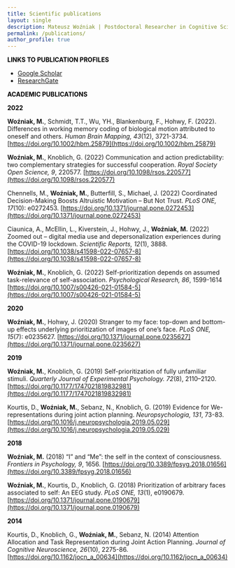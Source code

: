 ```yaml
---
title: Scientific publications
layout: single
description: Mateusz Woźniak | Postdoctoral Researcher in Cognitive Science | Central European University
permalink: /publications/
author_profile: true
---
```


<base target="_blank">

<p><span style="color: #000000;"><strong>LINKS TO PUBLICATION PROFILES</strong></span></p>
<ul>
  <p style="text-align:center">
<li><a href="https://scholar.google.de/citations?user=LDYVfiQAAAAJ&hl=en">Google Scholar</a></li>
<li><a href="https://www.researchgate.net/profile/Mateusz-Wozniak-6">ResearchGate</a></li>
</p>
</ul>

<p><span style="color: #000000;"><strong>ACADEMIC PUBLICATIONS</strong></span></p>

<p><span style="color: #000000;"><strong>2022</strong></span></p>

**Woźniak, M.**, Schmidt, T.T., Wu, YH., Blankenburg, F., Hohwy, F. (2022). Differences in working memory coding of biological motion attributed to oneself and others. *Human Brain Mapping, 43*(12), 3721-3734. [https://doi.org/10.1002/hbm.25879](https://doi.org/10.1002/hbm.25879)

**Woźniak, M.**, Knoblich, G. (2022) Communication and action predictability: two complementary strategies for successful cooperation. *Royal Society Open Science, 9*, 220577. [https://doi.org/10.1098/rsos.220577](https://doi.org/10.1098/rsos.220577) 

Chennells, M., **Woźniak, M.**, Butterfill, S., Michael, J. (2022) Coordinated Decision-Making Boosts Altruistic Motivation – But Not Trust. *PLoS ONE, 17*(10): e0272453. [https://doi.org/10.1371/journal.pone.0272453](https://doi.org/10.1371/journal.pone.0272453)

Ciaunica, A., McEllin, L., Kiverstein, J., Hohwy, J., **Woźniak, M.** (2022) Zoomed out – digital media use and depersonalization experiences during the COVID-19 lockdown. *Scientific Reports, 12*(1), 3888. [https://doi.org/10.1038/s41598-022-07657-8](https://doi.org/10.1038/s41598-022-07657-8)

**Woźniak, M.**, Knoblich, G. (2022) Self-prioritization depends on assumed task-relevance of self-association. *Psychological Research, 86*, 1599-1614 [https://doi.org/10.1007/s00426-021-01584-5](https://doi.org/10.1007/s00426-021-01584-5)

<p><span style="color: #000000;"><strong>2020</strong></span></p>

**Woźniak, M.**, Hohwy, J. (2020) Stranger to my face: top-down and bottom-up effects underlying prioritization of images of one’s face. *PLoS ONE, 15*(7): e0235627. [https://doi.org/10.1371/journal.pone.0235627](https://doi.org/10.1371/journal.pone.0235627)  

<p><span style="color: #000000;"><strong>2019</strong></span></p>

**Woźniak, M.**, Knoblich, G. (2019) Self-prioritization of fully unfamiliar stimuli. *Quarterly Journal of Experimental Psychology. 72*(8), 2110–2120. [https://doi.org/10.1177/1747021819832981](https://doi.org/10.1177/1747021819832981)

Kourtis, D., **Woźniak, M.**, Sebanz, N., Knoblich, G. (2019) Evidence for We-representations during joint action planning. *Neuropsychologia, 131*, 73-83. [https://doi.org/10.1016/j.neuropsychologia.2019.05.029](https://doi.org/10.1016/j.neuropsychologia.2019.05.029)

<p><span style="color: #000000;"><strong>2018</strong></span></p>

**Woźniak, M.** (2018) “I” and “Me”: the self in the context of consciousness. *Frontiers in Psychology, 9*, 1656. [https://doi.org/10.3389/fpsyg.2018.01656](https://doi.org/10.3389/fpsyg.2018.01656)

**Woźniak, M.**, Kourtis, D., Knoblich, G. (2018) Prioritization of arbitrary faces associated to self: An EEG study. *PLoS ONE, 13*(1), e0190679. [https://doi.org/10.1371/journal.pone.0190679](https://doi.org/10.1371/journal.pone.0190679)

<p><span style="color: #000000;"><strong>2014</strong></span></p>

Kourtis, D., Knoblich, G., **Woźniak, M.**, Sebanz, N. (2014) Attention Allocation and Task Representation during Joint Action Planning. *Journal of Cognitive Neuroscience, 26*(10), 2275-86. [https://doi.org/10.1162/jocn_a_00634](https://doi.org/10.1162/jocn_a_00634)


